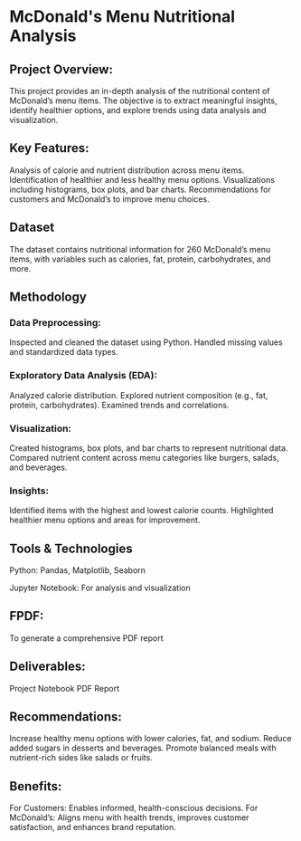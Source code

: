 # McDonald's Menu Nutritional Analysis
## Project Overview:
This project provides an in-depth analysis of the nutritional content of McDonald’s menu items. The objective is to extract meaningful insights, identify healthier options, and explore trends using data analysis and visualization.

## Key Features:
Analysis of calorie and nutrient distribution across menu items.
Identification of healthier and less healthy menu options.
Visualizations including histograms, box plots, and bar charts.
Recommendations for customers and McDonald’s to improve menu choices.

## Dataset
The dataset contains nutritional information for 260 McDonald’s menu items, with variables such as calories, fat, protein, carbohydrates, and more.

## Methodology
### Data Preprocessing:
Inspected and cleaned the dataset using Python.
Handled missing values and standardized data types.

### Exploratory Data Analysis (EDA):
Analyzed calorie distribution.
Explored nutrient composition (e.g., fat, protein, carbohydrates).
Examined trends and correlations.

### Visualization:
Created histograms, box plots, and bar charts to represent nutritional data.
Compared nutrient content across menu categories like burgers, salads, and beverages.

### Insights:
Identified items with the highest and lowest calorie counts.
Highlighted healthier menu options and areas for improvement.

## Tools & Technologies
Python: Pandas, Matplotlib, Seaborn

Jupyter Notebook: For analysis and visualization

## FPDF: 
To generate a comprehensive PDF report

## Deliverables:
Project Notebook
PDF Report

## Recommendations:
Increase healthy menu options with lower calories, fat, and sodium.
Reduce added sugars in desserts and beverages.
Promote balanced meals with nutrient-rich sides like salads or fruits.

## Benefits:
For Customers: Enables informed, health-conscious decisions.
For McDonald’s: Aligns menu with health trends, improves customer satisfaction, and enhances brand reputation.

